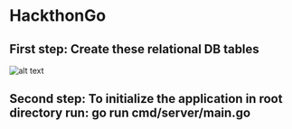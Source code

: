 # HackthonGo

## First step: Create these relational DB tables 

![alt text](https://i.ibb.co/QdxZKHm/Captura-de-Pantalla-2022-01-11-a-la-s-13-58-58.png)

## Second step: To initialize the application in root directory run: go run cmd/server/main.go


